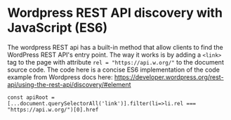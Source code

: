 # Wordpress REST API discovery with JavaScript (ES6)

The wordpress REST api has a built-in method that allow clients to find the WordPress REST API's entry point.
The way it works is by adding a `<link>` tag to the page with attribute `rel = "https://api.w.org/"` to the document source code.
The code here is a concise ES6 implementation of the code example from Wordpress docs here: https://developer.wordpress.org/rest-api/using-the-rest-api/discovery/#element

`const apiRoot = [...document.querySelectorAll('link')].filter(li=>li.rel === "https://api.w.org/")[0].href`
